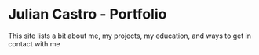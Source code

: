 # Julian Castro - Portfolio
This site lists a bit about me, my projects, my education, and ways to get in contact with me
